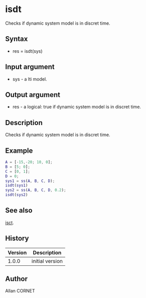 # isdt

Checks if dynamic system model is in discret time.

## Syntax

- res = isdt(sys)

## Input argument

- sys - a lti model.

## Output argument

- res - a logical: true if dynamic system model is in discret time.

## Description

  <p>Checks if dynamic system model is in discret time.</p>

## Example

```matlab
A = [-15,-20; 10, 0];
B = [5; 0];
C = [0, 1];
D = 0;
sys1 = ss(A, B, C, D);
isdt(sys1)
sys2 = ss(A, B, C, D, 0.2);
isdt(sys2)
```

## See also

[isct](isct.md).

## History

| Version | Description     |
| ------- | --------------- |
| 1.0.0   | initial version |

## Author

Allan CORNET
